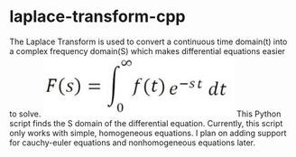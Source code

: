# laplace-transform-cpp
The Laplace Transform is used to convert a continuous time domain(t) into a complex frequency domain(S) which makes differential equations easier to solve. 
![Laplace Transform Formula](laplace_transform_formula.png)
This Python script finds the S domain of the differential equation. Currently, this script only works with simple, homogeneous equations. I plan on adding support for cauchy-euler equations and nonhomogeneous equations later.
